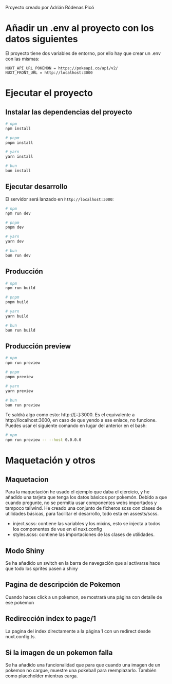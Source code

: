 Proyecto creado por Adrián Ródenas Picó

# Añadir un .env al proyecto con los datos siguientes

El proyecto tiene dos variables de entorno, por ello hay que crear un .env con las mismas:

```
NUXT_API_URL_POKEMON = https://pokeapi.co/api/v2/
NUXT_FRONT_URL = http://localhost:3000
```

# Ejecutar el proyecto

## Instalar las dependencias del proyecto

```bash
# npm
npm install

# pnpm
pnpm install

# yarn
yarn install

# bun
bun install
```

## Ejecutar desarrollo

El servidor será lanzado en `http://localhost:3000`:

```bash
# npm
npm run dev

# pnpm
pnpm dev

# yarn
yarn dev

# bun
bun run dev
```

## Producción

```bash
# npm
npm run build

# pnpm
pnpm build

# yarn
yarn build

# bun
bun run build
```

## Producción preview

```bash
# npm
npm run preview

# pnpm
pnpm preview

# yarn
yarn preview

# bun
bun run preview
```

Te saldrá algo como esto: http://[::]:3000. Es el equivalente a http://localhost:3000, en caso de que yendo a ese enlace, no funcione. Puedes usar el siguiente comando en lugar del anterior en el bash:

```bash
# npm
npm run preview -- --host 0.0.0.0
```

# Maquetación y otros

## Maquetacion

Para la maquetación he usado el ejemplo que daba el ejercicio, y he añadido una tarjeta que tenga los datos básicos por pokemón. Debido a que cuando pregunte, no se permitia usar componentes webs importados y tampoco tailwind. He creado una conjunto de ficheros scss con clases de utilidades básicas, para facilitar el desarrollo, todo esta en assests/scss.

- inject.scss: contiene las variables y los mixins, esto se injecta a todos los componentes de vue en el nuxt.config
- styles.scss: contiene las importaciones de las clases de utilidades.

## Modo Shiny

Se ha añadido un switch en la barra de navegación que al activarse hace que todo los sprites pasen a shiny

## Pagina de descripción de Pokemon

Cuando haces click a un pokemon, se mostrará una página con detalle de ese pokemon

## Redirección index to page/1

La pagina del index directamente a la página 1 con un redirect desde nuxt.config.ts.

## Si la imagen de un pokemon falla

Se ha añadido una funcionalidad que para que cuando una imagen de un pokemon no cargue, muestre una pokeball para reemplazarlo. También como placeholder mientras carga.
